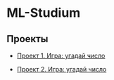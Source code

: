 # ML-Studium

## Проекты

* [Проект 1. Игра: угадай число](https://github.com/GeorgFeiler/ML-Studium/blob/main/Guess_the_number_1.py)

* [Проект 2. Игра: угадай число](https://github.com/GeorgFeiler/ML-Studium/blob/main/Guess_the_number_2.py)
